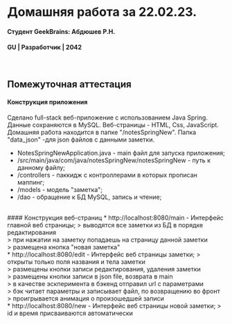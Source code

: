 # Домашняя работа за 22.02.23.
#### Студент GeekBrains: Абдюшев Р.Н.
#### GU | Разработчик | 2042
<br>

## Помежуточная аттестация

#### Конструкция приложения
Сделано full-stack веб-приложение с использованием Java Spring.
Данные сохраняются в MySQL.
Веб-страницы - HTML, Css, JavaScript.
Домашняя работа находится в папке "/notesSpringNew".
Папка "data_json" -для json файлов с данными заметки.
* NotesSpringNewApplication.java - main файл для запуска приложения;
* /src/main/java/com/java/notesSpringNew/notesSpringNew - путь к данному файлу;
* /controllers - паккидж с контроллерами в которых прописан маппинг;    
* /models - модель "заметка";
* /dao - обращение к БД MySQL, запись и чтение;
<br>
#### Конструкция веб-страниц
* http://localhost:8080/main - Интерфейс главной веб страницы;
    > выводятся все заметки из БД в порядке редактирования<br>
    > при нажатии на заметку попадаешь на страницу данной заметки<br>
    > размещена кнопка "новая заметка"<br>
* http://localhost:8080/edit - Интерфейс веб страницы заметки;
    > открыты только поля названия и тела заметки<br>
    > размещены кнопки записи редактирования, удаления заметки<br>
    > размещены кнопки записи в json file, возврата в main<br>
    > в качестве эскперимента в бэкенд отправил url с параметрами<br>
    > бэк читает параметры и записывает файл, по возвращению во фронт<br>
    > проигрывается анимация о произошедшей записи<br>
* http://localhost:8080/new - Интерфейс веб страницы новой заметки;
    > id и время присваиваются автоматически<br>




